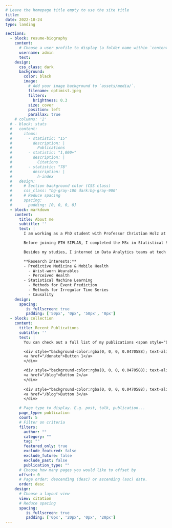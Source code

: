 ```yaml
---
# Leave the homepage title empty to use the site title
title:
date: 2022-10-24
type: landing

sections:
  - block: resume-biography
    content:
      # Choose a user profile to display (a folder name within `content/authors/`)
      username: admin
      text:
    design:
      css_class: dark
      background:
        color: black
        image:
          # Add your image background to `assets/media/`.
          filename: optimist.jpeg
          filters:
            brightness: 0.3
          size: cover
          position: left
          parallax: true
    # columns: '2'
  # - block: stats
  #   content:
  #     items:
  #       - statistic: "15"
  #         description: |
  #           Publications
  #       - statistic: "1,000+"
  #         description: |
  #           Citations
  #       - statistic: "78"
  #         description: |
  #           h-index
  #   design:
  #     # Section background color (CSS class)
  #     css_class: "bg-gray-100 dark:bg-gray-900"
  #     # Reduce spacing
  #     spacing:
  #       padding: [0, 0, 0, 0]
  - block: markdown
    content:
      title: About me
      subtitle: ''
      text: |
        I am working as a PhD student with Professor Christian Holz at the [Sensing, Interaction & Perception Lab](https://siplab.org/) at [ETH Zurich](https://inf.ethz.ch/). My focus lies on applying statistics and statistical machine learning to large medical datasets.

        Before joining ETH SIPLAB, I completed the MSc in Statistical Science at the University of Oxford and the BSc in Statistics at University College London (UCL). During my time at the University of Oxford, I worked as a Research Assistant with Dr. Matthias Qian and Professor Mari Sako, where I focused on constructing natural language processing (NLP) models for text classification.

        Besides my studies, I interned in Data Analytics teams at tech companies (Amazon and Auto1 Group), in the Actuarial Science team at an insurance company (Talanx Group) and in Management Consulting (Process Excellence division) at Kienbaum Consultants International (now EY). 

        **Research Interests:**
        - Predictive Medicine & Mobile Health
          - Wrist-worn Wearables
          - Perceived Health
        - Statistical Machine Learning
          - Methods for Event Prediction
          - Methods for Irregular Time Series
          - Causality
    design:
      spacing:
         is_fullscreen: true
         padding: ['50px', '0px', '50px', '0px']
  - block: collection
    content:
      title: Recent Publications
      subtitle: ''
      text: |
        You can check out a full list of my publications <span style="background-color:green">[<ins>here</ins>](./publication/)</span>.

        <div style="background-color:rgba(0, 0, 0, 0.0470588); text-align:center; vertical-align: middle; padding:40px;border-top-left-radius:2px; border-top-right-radius: 2px; border-bottom-right-radius: 2px; border-bottom-right-radius: 2px">
        <a href="/donate">Button 1</a>
        </div>

        <div style="background-color:rgba(0, 0, 0, 0.0470588); text-align:center; vertical-align: middle; padding:40px 0;border-top-left-radius: 2px; border-top-right-radius: 2px; border-bottom-right-radius: 2px; border-bottom-right-radius: 2px margin-top:30px">
        <a href="/blog">Button 2</a>
        </div>
        
        <div style="background-color:rgba(0, 0, 0, 0.0470588); text-align:center; vertical-align: middle; padding:40px 40px 40px 40px;border-top-left-radius:2px; border-top-right-radius:2px; border-bottom-right-radius: 2px; border-bottom-right-radius: 2px margin-top:30px">
        <a href="/blog">Button 3</a>
        </div>

      # Page type to display. E.g. post, talk, publication...
      page_type: publication
      count: 5
      # Filter on criteria
      filters:
        author: ""
        category: ""
        tag: ""
        featured_only: true
        exclude_featured: false
        exclude_future: false
        exclude_past: false
        publication_type: ""
      # Choose how many pages you would like to offset by
      offset: 0
      # Page order: descending (desc) or ascending (asc) date.
      order: desc
    design:
      # Choose a layout view
      view: citation
      # Reduce spacing
      spacing:
         is_fullscreen: true
         padding: ['0px', '20px', '0px', '20px']
---
```

